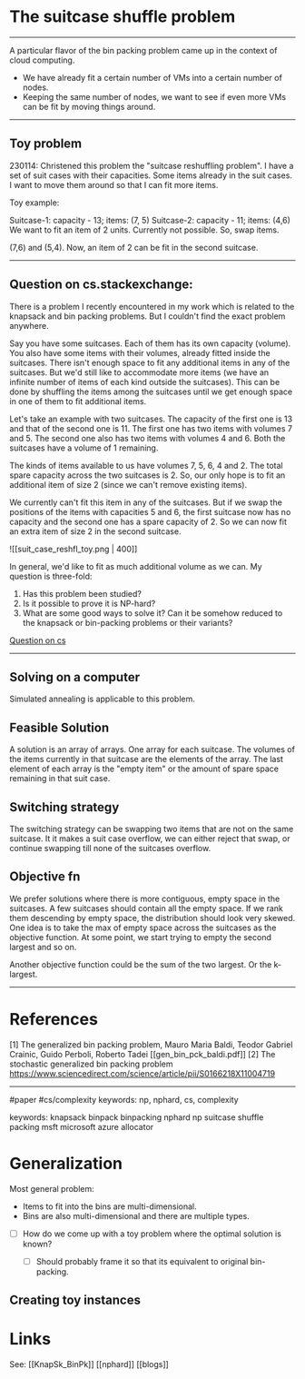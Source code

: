 # The suitcase shuffle problem
________________
A particular flavor of the bin packing problem came up in the context of cloud computing.

- We have already fit a certain number of VMs into a certain number of nodes.
- Keeping the same number of nodes, we want to see if even more VMs can be fit by moving things around.
________
## Toy problem
230114: Christened this problem the "suitcase reshuffling problem". I have a set of suit cases with their capacities. Some items already in the suit cases. I want to move them around so that I can fit more items.

Toy example:

Suitcase-1: capacity - 13; items: (7, 5)
Suitcase-2: capacity - 11; items: (4,6)
We want to fit an item of 2 units. Currently not possible. So, swap items.

(7,6) and (5,4). Now, an item of 2 can be fit in the second suitcase.


_______________
## Question on cs.stackexchange:

There is a problem I recently encountered in my work which is related to the knapsack and bin packing problems. But I couldn't find the exact problem anywhere. 

Say you have some suitcases. Each of them has its own capacity (volume). You also have some items with their volumes, already fitted inside the suitcases. There isn't enough space to fit any additional items in any of the suitcases. But we'd still like to accommodate more items (we have an infinite number of items of each kind outside the suitcases). This can be done by shuffling the items among the suitcases until we get enough space in one of them to fit additional items. 

Let's take an example with two suitcases. The capacity of the first one is 13 and that of the second one is 11. The first one has two items with volumes 7 and 5. The second one also has two items with volumes 4 and 6. Both the suitcases have a volume of 1 remaining. 

The kinds of items available to us have volumes 7, 5, 6, 4 and 2. The total spare capacity across the two suitcases is 2. So, our only hope is to fit an additional item of size 2 (since we can't remove existing items).

We currently can't fit this item in any of the suitcases. But if we swap the positions of the items with capacities 5 and 6, the first suitcase now has no capacity and the second one has a spare capacity of 2. So we can now fit an extra item of size 2 in the second suitcase. 

![[suit_case_reshfl_toy.png | 400]]

In general, we'd like to fit as much additional volume as we can. My question is three-fold:

1) Has this problem been studied?
2) Is it possible to prove it is NP-hard?
3) What are some good ways to solve it? Can it be somehow reduced to the knapsack or bin-packing problems or their variants?

[Question on cs](https://cs.stackexchange.com/questions/156856/has-this-problem-related-to-bin-packing-and-knapsack-been-studied)
___________________
## Solving on a computer
Simulated annealing is applicable to this problem. 

## Feasible Solution
A solution is an array of arrays. One array for each suitcase. The volumes of the items currently in that suitcase are the elements of the array. The last element of each array is the "empty item" or the amount of spare space remaining in that suit case.

## Switching strategy
The switching strategy can be swapping two items that are not on the same suitcase. It it makes a suit case overflow, we can either reject that swap, or continue swapping till none of the suitcases overflow.

## Objective fn
We prefer solutions where there is more contiguous, empty space in the suitcases. A few suitcases should contain all the empty space. If we rank them descending by empty space, the distribution should look very skewed. One idea is to take the max of empty space across the suitcases as the objective function. At some point, we start trying to empty the second largest and so on.

Another objective function could be the sum of the two largest. Or the k-largest. 

_______________
# References
[1] The generalized bin packing problem, Mauro Maria Baldi, Teodor Gabriel Crainic, Guido Perboli, Roberto Tadei [[gen_bin_pck_baldi.pdf]]
[2] The stochastic generalized bin packing problem https://www.sciencedirect.com/science/article/pii/S0166218X11004719

_________
#paper #cs/complexity 
keywords: np, nphard, cs, complexity

keywords: knapsack binpack binpacking nphard np suitcase shuffle packing msft microsoft azure allocator
# Generalization
Most general problem:

- Items to fit into the bins are multi-dimensional. 
- Bins are also multi-dimensional and there are multiple types.

- [ ] How do we come up with a toy problem where the optimal solution is known?
	- [ ] Should probably frame it so that its equivalent to original bin-packing.


## Creating toy instances


# Links

See: [[KnapSk_BinPk]]
[[nphard]]
[[blogs]]
